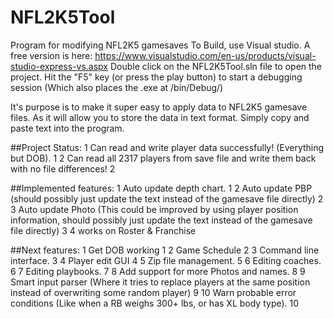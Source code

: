 # NFL2K5Tool
Program for modifying NFL2K5 gamesaves
To Build, use Visual studio. A free version is here: https://www.visualstudio.com/en-us/products/visual-studio-express-vs.aspx
Double click on the NFL2K5Tool.sln file to open the project.
Hit the "F5" key (or press the play button) to start a debugging session (Which also places the .exe at /bin/Debug/)

It's purpose is to make it super easy to apply data to NFL2K5 gamesave files. As it will allow you to store 
the data in text format.
Simply copy and paste text into the program.

##Project Status:
1 Can read and write player data successfully! (Everything but DOB). 1
2 Can read all 2317 players from save file and write them back with no file differences! 2

##Implemented features:
1 Auto update depth chart. 1
2 Auto update PBP (should possibly just update the text instead of the gamesave file directly) 2
3 Auto update Photo (This could be improved by using player position information, should possibly just update the text instead of the gamesave file directly) 3
4 works on Roster & Franchise 

##Next features:
	1 Get DOB working 1
	2 Game Schedule 2
	3 Command line interface. 3
	4 Player edit GUI 4
	5 Zip file management. 5
	6 Editing coaches. 6
	7 Editing playbooks. 7
	8 Add support for more Photos and names. 8
	9 Smart input parser (Where it tries to replace players at the same position instead of overwriting some random player) 9
	10 Warn probable error conditions (Like when a RB weighs 300+ lbs, or has XL body type). 10
	
